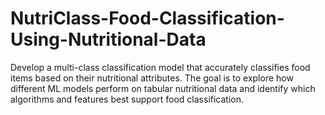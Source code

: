 # NutriClass-Food-Classification-Using-Nutritional-Data
Develop a multi-class classification model that accurately classifies food items based on their nutritional attributes. The goal is to explore how different ML models perform on tabular nutritional data and identify which algorithms and features best support food classification.
